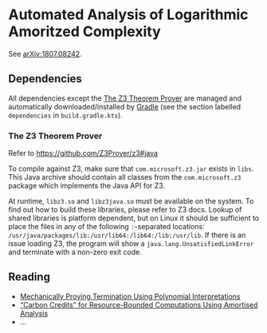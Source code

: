 # Automated Analysis of Logarithmic Amoritzed Complexity

See [arXiv:1807.08242](https://arxiv.org/abs/1807.08242).

## Dependencies

All dependencies except the [The Z3 Theorem Prover](https://github.com/Z3Prover/z3)
are managed and automatically downloaded/installed by [Gradle](https://gradle.org/)
(see the section labelled `dependencies` in `build.gradle.kts`).

### The Z3 Theorem Prover

Refer to https://github.com/Z3Prover/z3#java

To compile against Z3, make sure that `com.microsoft.z3.jar` exists in `libs`.
This Java archive should contain all classes from the `com.microsoft.z3`
package which implements the Java API for Z3.

At runtime, `libz3.so` and `libz3java.so` must be available on the system.
To find out how to build these libraries, please refer to Z3 docs.
Lookup of shared libraries is platform dependent, but on Linux it
should be sufficient to place the files in any of the following `:`-separated
locations: `/usr/java/packages/lib:/usr/lib64:/lib64:/lib:/usr/lib`.
If there is an issue loading Z3, the program will show a
`java.lang.UnsatisfiedLinkError` and terminate with a non-zero exit code.

## Reading

 - [Mechanically Proving Termination Using Polynomial Interpretations](https://doi.org/10.1007/s10817-005-9022-x)
 - [“Carbon Credits” for Resource-Bounded Computations Using Amortised Analysis](https://doi.org/10.1007/978-3-642-05089-3_23)
 - ...

